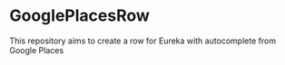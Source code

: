 # GooglePlacesRow
This repository aims to create a row for Eureka with autocomplete from Google Places

